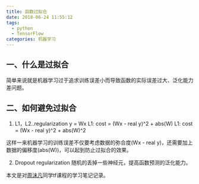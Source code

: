 ```yaml
---
title: 函数过拟合
date: 2018-06-24 11:55:12
tags: 
  - python
  - TensorFlow
categories: 机器学习  
---
```


## 一、什么是过拟合
简单来说就是机器学习过于追求训练误差小而导致函数的实际误差过大、泛化能力差问题。

## 二、如何避免过拟合
1. L1，L2..regularization
y = Wx
L1: cost = (Wx - real y)^2 + abs(W)
L1: cost = (Wx - real y)^2 + abs(W)^2

这样一来机器学习的训练误差不仅要考虑数据的弥合度(Wx - real y)，还需要加上数据的偏移度(abs(W))，可以起到防止过拟合的效果。

2. Dropout regularization
随机的丢掉一些神经元，提高函数预测的泛化能力。

本文是对[周沫凡](https://morvanzhou.github.io/tutorials/)同学tf课程的学习笔记记录。